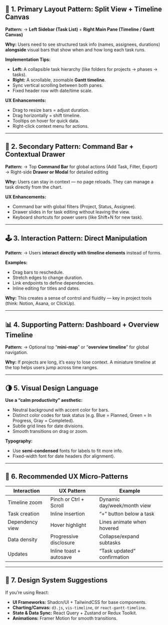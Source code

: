 ## 🧭 1. **Primary Layout Pattern: Split View + Timeline Canvas**

**Pattern:**
→ **Left Sidebar (Task List)** + **Right Main Pane (Timeline / Gantt Canvas)**

**Why:**
Users need to see structured task info (names, assignees, durations) **alongside** visual bars that show when and how long each task runs.

**Implementation Tips:**

* **Left:** A collapsible task hierarchy (like folders for projects → phases → tasks).
* **Right:** A scrollable, zoomable **Gantt timeline**.
* Sync vertical scrolling between both panes.
* Fixed header row with date/time scale.

**UX Enhancements:**

* Drag to resize bars = adjust duration.
* Drag horizontally = shift timeline.
* Tooltips on hover for quick data.
* Right-click context menu for actions.

---

## 🧩 2. **Secondary Pattern: Command Bar + Contextual Drawer**

**Pattern:**
→ Top **Command Bar** for global actions (Add Task, Filter, Export)
→ Right-side **Drawer or Modal** for detailed editing

**Why:**
Users can stay in context — no page reloads. They can manage a task directly from the chart.

**UX Enhancements:**

* Command bar with global filters (Project, Status, Assignee).
* Drawer slides in for task editing without leaving the view.
* Keyboard shortcuts for power users (like Shift+N for new task).

---

## 🕹️ 3. **Interaction Pattern: Direct Manipulation**

**Pattern:**
→ Users **interact directly with timeline elements** instead of forms.

**Examples:**

* Drag bars to reschedule.
* Stretch edges to change duration.
* Link endpoints to define dependencies.
* Inline editing for titles and dates.

**Why:**
This creates a sense of control and fluidity — key in project tools (think: Notion, Asana, or ClickUp).

---

## 📊 4. **Supporting Pattern: Dashboard + Overview Timeline**

**Pattern:**
→ Optional top “**mini-map**” or “**overview timeline**” for global navigation.

**Why:**
If projects are long, it’s easy to lose context. A miniature timeline at the top helps users jump across time ranges.

---

## 🌗 5. **Visual Design Language**

**Use a “calm productivity” aesthetic:**

* Neutral background with accent color for bars.
* Distinct color codes for task status (e.g. Blue = Planned, Green = In Progress, Gray = Completed).
* Subtle grid lines for date divisions.
* Smooth transitions on drag or zoom.

**Typography:**

* Use **semi-condensed** fonts for labels to fit more info.
* Fixed-width font for date headers (for alignment).

---

## 🧠 6. **Recommended UX Micro-Patterns**

| Interaction     | UX Pattern              | Example                     |
| --------------- | ----------------------- | --------------------------- |
| Timeline zoom   | Pinch or Ctrl + Scroll  | Dynamic day/week/month view |
| Task creation   | Inline insertion        | “+” button below a task     |
| Dependency view | Hover highlight         | Lines animate when hovered  |
| Data density    | Progressive disclosure  | Collapse/expand subtasks    |
| Updates         | Inline toast + autosave | “Task updated” confirmation |

---

## 🧰 7. **Design System Suggestions**

If you’re using React:

* **UI Frameworks:** Shadcn/UI + TailwindCSS for base components.
* **Charting/Canvas:** `d3.js`, `vis-timeline`, or `react-gantt-timeline`.
* **State & Data Sync:** React Query + Zustand or Redux Toolkit.
* **Animations:** Framer Motion for smooth transitions.
